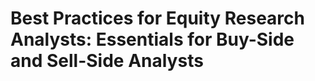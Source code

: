 # Best Practices for Equity Research Analysts: Essentials for Buy-Side and Sell-Side Analysts

## 

